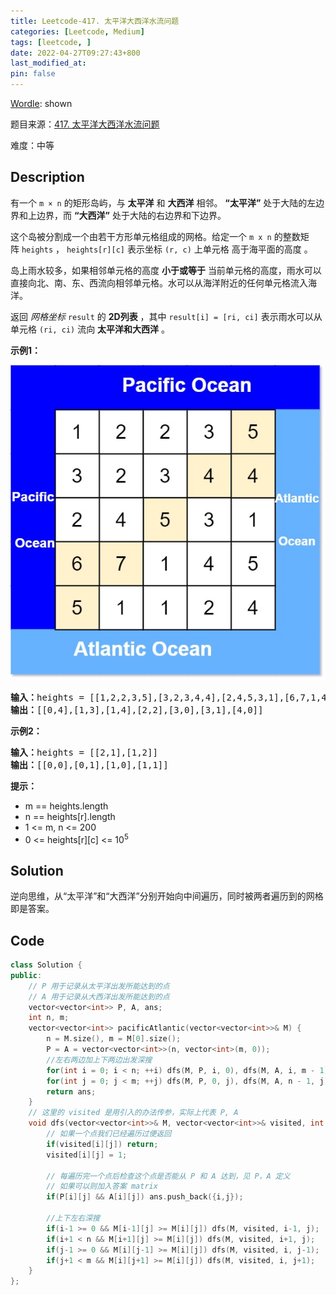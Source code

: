 ```yaml
---
title: Leetcode-417. 太平洋大西洋水流问题
categories: [Leetcode, Medium]
tags: [leetcode, ]
date: 2022-04-27T09:27:43+800
last_modified_at: 
pin: false
---
```


[Wordle](https://www.nytimes.com/games/wordle/index.html): shown

题目来源：[417. 太平洋大西洋水流问题](https://leetcode-cn.com/problems/pacific-atlantic-water-flow/)

难度：中等

## Description

有一个 `m × n` 的矩形岛屿，与 **太平洋** 和 **大西洋** 相邻。 **“太平洋”** 处于大陆的左边界和上边界，而 **“大西洋”** 处于大陆的右边界和下边界。

这个岛被分割成一个由若干方形单元格组成的网格。给定一个 `m x n` 的整数矩阵 `heights` ， `heights[r][c]` 表示坐标 `(r, c)` 上单元格 高于海平面的高度 。

岛上雨水较多，如果相邻单元格的高度 **小于或等于** 当前单元格的高度，雨水可以直接向北、南、东、西流向相邻单元格。水可以从海洋附近的任何单元格流入海洋。

返回 *网格坐标* `result` 的 **2D列表** ，其中 `result[i] = [ri, ci]` 表示雨水可以从单元格 `(ri, ci)` 流向 **太平洋和大西洋** 。


**示例1：**

![](/images/posts/2022-04-27-19-47-24.png)

<pre>
<strong>输入：</strong>heights = [[1,2,2,3,5],[3,2,3,4,4],[2,4,5,3,1],[6,7,1,4,5],[5,1,1,2,4]]
<strong>输出：</strong>[[0,4],[1,3],[1,4],[2,2],[3,0],[3,1],[4,0]]
</pre>

**示例2：**

<pre>
<strong>输入：</strong>heights = [[2,1],[1,2]]
<strong>输出：</strong>[[0,0],[0,1],[1,0],[1,1]]
</pre>

**提示：**

- m == heights.length
- n == heights[r].length
- 1 <= m, n <= 200
- 0 <= heights[r][c] <= 10<sup>5</sup>


## Solution

逆向思维，从“太平洋”和“大西洋”分别开始向中间遍历，同时被两者遍历到的网格即是答案。


## Code
```c++
class Solution {
public:
    // P 用于记录从太平洋出发所能达到的点
    // A 用于记录从大西洋出发所能达到的点
    vector<vector<int>> P, A, ans;
    int n, m;
    vector<vector<int>> pacificAtlantic(vector<vector<int>>& M) {
        n = M.size(), m = M[0].size();
        P = A = vector<vector<int>>(n, vector<int>(m, 0));
        //左右两边加上下两边出发深搜
        for(int i = 0; i < n; ++i) dfs(M, P, i, 0), dfs(M, A, i, m - 1);
        for(int j = 0; j < m; ++j) dfs(M, P, 0, j), dfs(M, A, n - 1, j);             
        return ans;
    }
    // 这里的 visited 是用引入的办法传参，实际上代表 P, A
    void dfs(vector<vector<int>>& M, vector<vector<int>>& visited, int i, int j){  
        // 如果一个点我们已经遍历过便返回
        if(visited[i][j]) return;
        visited[i][j] = 1;

        // 每遍历完一个点后检查这个点是否能从 P 和 A 达到，见 P，A 定义
        // 如果可以则加入答案 matrix
        if(P[i][j] && A[i][j]) ans.push_back({i,j}); 

        //上下左右深搜
        if(i-1 >= 0 && M[i-1][j] >= M[i][j]) dfs(M, visited, i-1, j);
        if(i+1 < n && M[i+1][j] >= M[i][j]) dfs(M, visited, i+1, j); 
        if(j-1 >= 0 && M[i][j-1] >= M[i][j]) dfs(M, visited, i, j-1);
        if(j+1 < m && M[i][j+1] >= M[i][j]) dfs(M, visited, i, j+1); 
    }
};
```
